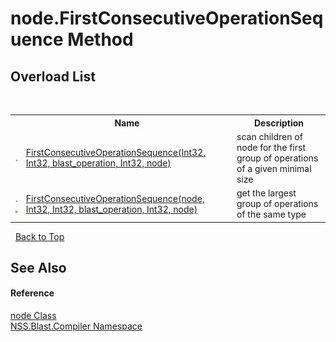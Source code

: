 # node.FirstConsecutiveOperationSequence Method 
 


## Overload List
&nbsp;<table><tr><th></th><th>Name</th><th>Description</th></tr><tr><td>![Public method](media/pubmethod.gif "Public method")</td><td><a href="3a8be5bb-004c-91f0-39de-6e4e58aa2341.md">FirstConsecutiveOperationSequence(Int32, Int32, blast_operation, Int32, node)</a></td><td>
scan children of node for the first group of operations of a given minimal size</td></tr><tr><td>![Public method](media/pubmethod.gif "Public method")![Static member](media/static.gif "Static member")</td><td><a href="56904f85-a4e0-21b3-0ab1-5868875d00f4.md">FirstConsecutiveOperationSequence(node, Int32, Int32, blast_operation, Int32, node)</a></td><td>
get the largest group of operations of the same type</td></tr></table>&nbsp;
<a href="#node.firstconsecutiveoperationsequence-method">Back to Top</a>

## See Also


#### Reference
<a href="7dc9b7e9-64ad-f224-ae1a-4e6639739f56.md">node Class</a><br /><a href="26a25caa-f50b-92ad-f15c-dbb9db1493ae.md">NSS.Blast.Compiler Namespace</a><br />